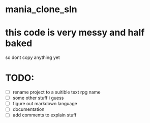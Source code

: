 # mania_clone_sln


# this code is very messy and half baked
so dont copy anything yet

# TODO:
- [ ] rename project to a suitible text rpg name
- [ ] some other stuff i guess
- [ ] figure out markdown language
- [ ] documentation
- [ ] add comments to explain stuff

